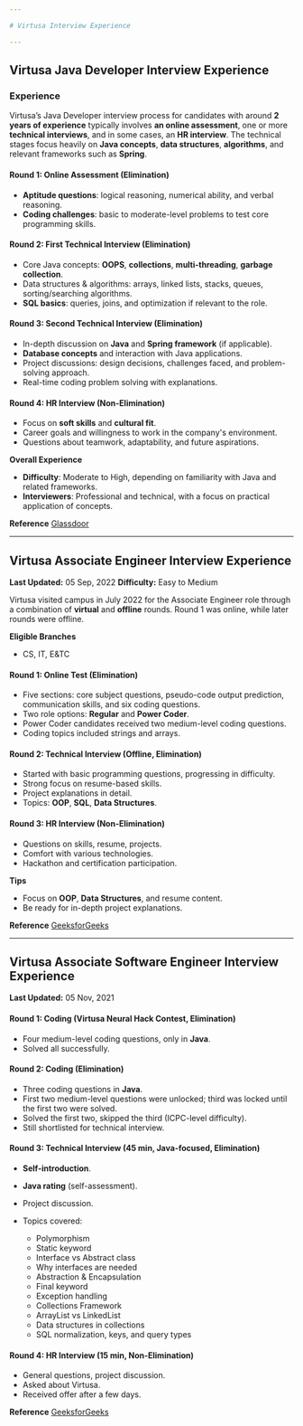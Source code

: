 ```yaml
---

# Virtusa Interview Experience

---
```


## Virtusa Java Developer Interview Experience

### Experience

Virtusa’s Java Developer interview process for candidates with around **2 years of experience** typically involves **an online assessment**, one or more **technical interviews**, and in some cases, an **HR interview**. The technical stages focus heavily on **Java concepts**, **data structures**, **algorithms**, and relevant frameworks such as **Spring**.

#### Round 1: Online Assessment (Elimination)

* **Aptitude questions**: logical reasoning, numerical ability, and verbal reasoning.
* **Coding challenges**: basic to moderate-level problems to test core programming skills.

#### Round 2: First Technical Interview (Elimination)

* Core Java concepts: **OOPS**, **collections**, **multi-threading**, **garbage collection**.
* Data structures & algorithms: arrays, linked lists, stacks, queues, sorting/searching algorithms.
* **SQL basics**: queries, joins, and optimization if relevant to the role.

#### Round 3: Second Technical Interview (Elimination)

* In-depth discussion on **Java** and **Spring framework** (if applicable).
* **Database concepts** and interaction with Java applications.
* Project discussions: design decisions, challenges faced, and problem-solving approach.
* Real-time coding problem solving with explanations.

#### Round 4: HR Interview (Non-Elimination)

* Focus on **soft skills** and **cultural fit**.
* Career goals and willingness to work in the company's environment.
* Questions about teamwork, adaptability, and future aspirations.

**Overall Experience**

* **Difficulty**: Moderate to High, depending on familiarity with Java and related frameworks.
* **Interviewers**: Professional and technical, with a focus on practical application of concepts.

**Reference**
[Glassdoor](https://www.glassdoor.co.in/Interview/Virtusa-Java-Developer-Interview-Questions-EI_IE29396.0,7_KO8,22.htm)

---

## Virtusa Associate Engineer Interview Experience

**Last Updated:** 05 Sep, 2022
**Difficulty:** Easy to Medium

Virtusa visited campus in July 2022 for the Associate Engineer role through a combination of **virtual** and **offline** rounds. Round 1 was online, while later rounds were offline.

**Eligible Branches**

* CS, IT, E\&TC

#### Round 1: Online Test (Elimination)

* Five sections: core subject questions, pseudo-code output prediction, communication skills, and six coding questions.
* Two role options: **Regular** and **Power Coder**.
* Power Coder candidates received two medium-level coding questions.
* Coding topics included strings and arrays.

#### Round 2: Technical Interview (Offline, Elimination)

* Started with basic programming questions, progressing in difficulty.
* Strong focus on resume-based skills.
* Project explanations in detail.
* Topics: **OOP**, **SQL**, **Data Structures**.

#### Round 3: HR Interview (Non-Elimination)

* Questions on skills, resume, projects.
* Comfort with various technologies.
* Hackathon and certification participation.

**Tips**

* Focus on **OOP**, **Data Structures**, and resume content.
* Be ready for in-depth project explanations.

**Reference**
[GeeksforGeeks](https://www.geeksforgeeks.org/virtusa-interview-experience-for-associate-engineer/?ref=asr2)

---

## Virtusa Associate Software Engineer Interview Experience

**Last Updated:** 05 Nov, 2021

#### Round 1: Coding (Virtusa Neural Hack Contest, Elimination)

* Four medium-level coding questions, only in **Java**.
* Solved all successfully.

#### Round 2: Coding (Elimination)

* Three coding questions in **Java**.
* First two medium-level questions were unlocked; third was locked until the first two were solved.
* Solved the first two, skipped the third (ICPC-level difficulty).
* Still shortlisted for technical interview.

#### Round 3: Technical Interview (45 min, Java-focused, Elimination)

* **Self-introduction**.
* **Java rating** (self-assessment).
* Project discussion.
* Topics covered:

  * Polymorphism
  * Static keyword
  * Interface vs Abstract class
  * Why interfaces are needed
  * Abstraction & Encapsulation
  * Final keyword
  * Exception handling
  * Collections Framework
  * ArrayList vs LinkedList
  * Data structures in collections
  * SQL normalization, keys, and query types

#### Round 4: HR Interview (15 min, Non-Elimination)

* General questions, project discussion.
* Asked about Virtusa.
* Received offer after a few days.

**Reference**
[GeeksforGeeks](https://www.geeksforgeeks.org/virtusa-interview-experience-for-associate-software-engineer/)


